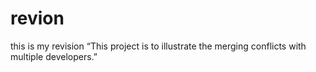 # revion
this is my revision
“This project is to illustrate the merging conflicts with multiple developers.”
